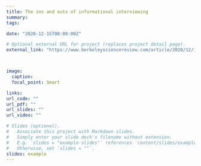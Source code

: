 ```yaml
---
title: The ins and outs of informational interviewing
summary:
tags:

date: "2020-12-15T00:00:00Z"

# Optional external URL for project (replaces project detail page).
external_link: "https://www.berkeleysciencereview.com/article/2020/12/15/the-ins-and-outs-of-informational-interviewing"



image:
  caption:
  focal_point: Smart

links:
url_code: ""
url_pdf: ""
url_slides: ""
url_video: ""

# Slides (optional).
#   Associate this project with Markdown slides.
#   Simply enter your slide deck's filename without extension.
#   E.g. `slides = "example-slides"` references `content/slides/example-slides.md`.
#   Otherwise, set `slides = ""`.
slides: example
---
```

